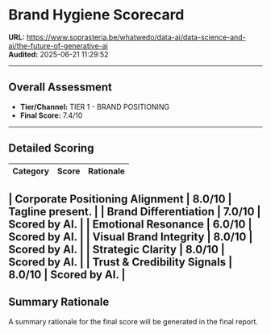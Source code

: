 # Brand Hygiene Scorecard

**URL:** https://www.soprasteria.be/whatwedo/data-ai/data-science-and-ai/the-future-of-generative-ai  
**Audited:** 2025-06-21 11:29:52

---

## Overall Assessment

- **Tier/Channel:** TIER 1 - BRAND POSITIONING
- **Final Score:** 7.4/10

---

## Detailed Scoring

| Category | Score | Rationale |
| -------- | ----- | --------- |

| **Corporate Positioning Alignment** | 8.0/10 | Tagline present. |
| **Brand Differentiation** | 7.0/10 | Scored by AI. |
| **Emotional Resonance** | 6.0/10 | Scored by AI. |
| **Visual Brand Integrity** | 8.0/10 | Scored by AI. |
| **Strategic Clarity** | 8.0/10 | Scored by AI. |
| **Trust & Credibility Signals** | 8.0/10 | Scored by AI. |
---

## Summary Rationale

A summary rationale for the final score will be generated in the final report.